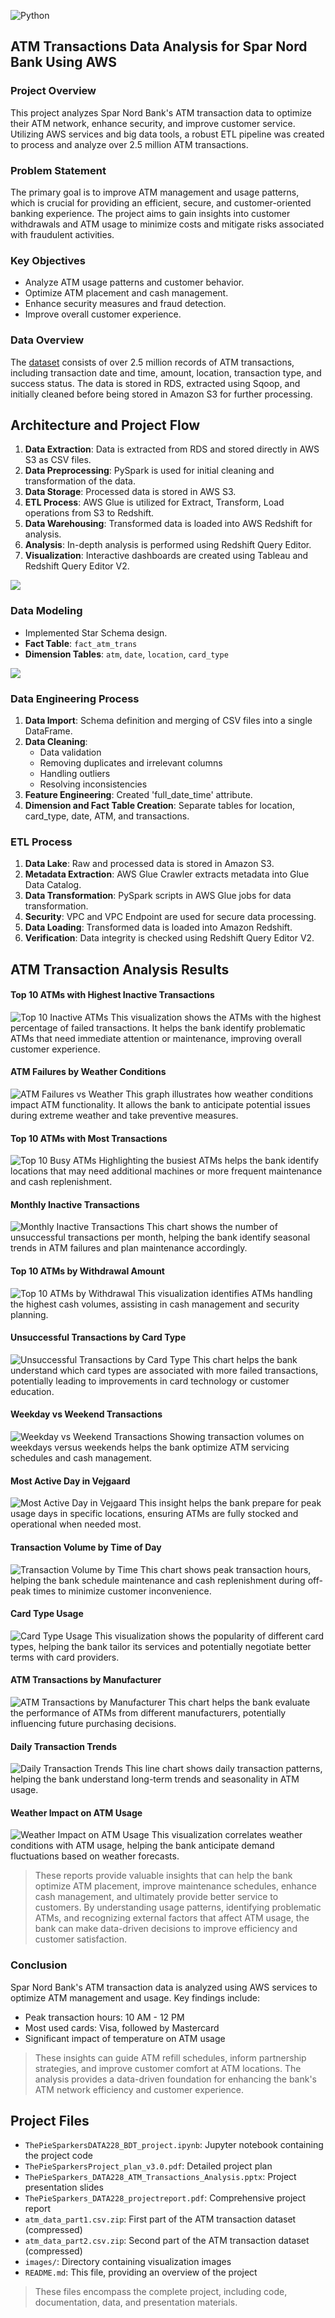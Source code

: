 ![Python](https://img.shields.io/badge/python-3670A0?style=for-the-badge&logo=python&logoColor=ffdd54) 
## ATM Transactions Data Analysis for Spar Nord Bank Using AWS

### Project Overview
This project analyzes Spar Nord Bank's ATM transaction data to optimize their ATM network, enhance security, and improve customer service. Utilizing AWS services and big data tools, a robust ETL pipeline was created to process and analyze over 2.5 million ATM transactions.

### Problem Statement
The primary goal is to improve ATM management and usage patterns, which is crucial for providing an efficient, secure, and customer-oriented banking experience. The project aims to gain insights into customer withdrawals and ATM usage to minimize costs and mitigate risks associated with fraudulent activities.

### Key Objectives
- Analyze ATM usage patterns and customer behavior.
- Optimize ATM placement and cash management.
- Enhance security measures and fraud detection.
- Improve overall customer experience.

### Data Overview
The [dataset](https://www.kaggle.com/datasets/sparnord/danish-atm-transactions) consists of over 2.5 million records of ATM transactions, including transaction date and time, amount, location, transaction type, and success status. The data is stored in RDS, extracted using Sqoop, and initially cleaned before being stored in Amazon S3 for further processing.

## Architecture and Project Flow
1. **Data Extraction**: Data is extracted from RDS and stored directly in AWS S3 as CSV files.
2. **Data Preprocessing**: PySpark is used for initial cleaning and transformation of the data.
3. **Data Storage**: Processed data is stored in AWS S3.
4. **ETL Process**: AWS Glue is utilized for Extract, Transform, Load operations from S3 to Redshift.
5. **Data Warehousing**: Transformed data is loaded into AWS Redshift for analysis.
6. **Analysis**: In-depth analysis is performed using Redshift Query Editor.
7. **Visualization**: Interactive dashboards are created using Tableau and Redshift Query Editor V2.
   
![](/images/architecture.png)

### Data Modeling
- Implemented Star Schema design.
- **Fact Table**: `fact_atm_trans`
- **Dimension Tables**: `atm`, `date`, `location`, `card_type`

![](/images/data_model.png)

### Data Engineering Process
1. **Data Import**: Schema definition and merging of CSV files into a single DataFrame.
2. **Data Cleaning**: 
   - Data validation
   - Removing duplicates and irrelevant columns
   - Handling outliers
   - Resolving inconsistencies
3. **Feature Engineering**: Created 'full_date_time' attribute.
4. **Dimension and Fact Table Creation**: Separate tables for location, card_type, date, ATM, and transactions.

### ETL Process
1. **Data Lake**: Raw and processed data is stored in Amazon S3.
2. **Metadata Extraction**: AWS Glue Crawler extracts metadata into Glue Data Catalog.
3. **Data Transformation**: PySpark scripts in AWS Glue jobs for data transformation.
4. **Security**: VPC and VPC Endpoint are used for secure data processing.
5. **Data Loading**: Transformed data is loaded into Amazon Redshift.
6. **Verification**: Data integrity is checked using Redshift Query Editor V2.

## ATM Transaction Analysis Results

#### Top 10 ATMs with Highest Inactive Transactions
![Top 10 Inactive ATMs](/images/Top%2010%20ATMs%20with%20the%20highest%20percentage%20of%20'inactive'%20transactions.png)
This visualization shows the ATMs with the highest percentage of failed transactions. It helps the bank identify problematic ATMs that need immediate attention or maintenance, improving overall customer experience.

#### ATM Failures by Weather Conditions
![ATM Failures vs Weather](/images/ATM%20failures_various%20weather%20conditions.png)
This graph illustrates how weather conditions impact ATM functionality. It allows the bank to anticipate potential issues during extreme weather and take preventive measures.

#### Top 10 ATMs with Most Transactions
![Top 10 Busy ATMs](/images/Top%2010%20ATMs%20with%20the%20most%20transactions.png)
Highlighting the busiest ATMs helps the bank identify locations that may need additional machines or more frequent maintenance and cash replenishment.

#### Monthly Inactive Transactions
![Monthly Inactive Transactions](image4.png)
This chart shows the number of unsuccessful transactions per month, helping the bank identify seasonal trends in ATM failures and plan maintenance accordingly.

#### Top 10 ATMs by Withdrawal Amount
![Top 10 ATMs by Withdrawal](/images/Top%2010%20ATMs%20with%20the%20highest%20amount%20of%20money%20withdrawn%20overall%20.png)
This visualization identifies ATMs handling the highest cash volumes, assisting in cash management and security planning.

#### Unsuccessful Transactions by Card Type
![Unsuccessful Transactions by Card Type](/images/Number%20of%20unsuccessful%20ATM%20transactions%20using%20different%20card%20types.png)
This chart helps the bank understand which card types are associated with more failed transactions, potentially leading to improvements in card technology or customer education.

#### Weekday vs Weekend Transactions
![Weekday vs Weekend Transactions](image7.png)
Showing transaction volumes on weekdays versus weekends helps the bank optimize ATM servicing schedules and cash management.

#### Most Active Day in Vejgaard
![Most Active Day in Vejgaard](image8.png)
This insight helps the bank prepare for peak usage days in specific locations, ensuring ATMs are fully stocked and operational when needed most.

#### Transaction Volume by Time of Day
![Transaction Volume by Time](image9.png)
This chart shows peak transaction hours, helping the bank schedule maintenance and cash replenishment during off-peak times to minimize customer inconvenience.

#### Card Type Usage
![Card Type Usage](image10.png)
This visualization shows the popularity of different card types, helping the bank tailor its services and potentially negotiate better terms with card providers.

#### ATM Transactions by Manufacturer
![ATM Transactions by Manufacturer](image11.png)
This chart helps the bank evaluate the performance of ATMs from different manufacturers, potentially influencing future purchasing decisions.

#### Daily Transaction Trends
![Daily Transaction Trends](image12.png)
This line chart shows daily transaction patterns, helping the bank understand long-term trends and seasonality in ATM usage.

#### Weather Impact on ATM Usage
![Weather Impact on ATM Usage](image13.png)
This visualization correlates weather conditions with ATM usage, helping the bank anticipate demand fluctuations based on weather forecasts.


> These reports provide valuable insights that can help the bank optimize ATM placement, improve maintenance schedules, enhance cash management, and ultimately provide better service to customers. By understanding usage patterns, identifying problematic ATMs, and recognizing external factors that affect ATM usage, the bank can make data-driven decisions to improve efficiency and customer satisfaction.

### Conclusion

Spar Nord Bank's ATM transaction data is analyzed using AWS services to optimize ATM management and usage. Key findings include:

- Peak transaction hours: 10 AM - 12 PM
- Most used cards: Visa, followed by Mastercard
- Significant impact of temperature on ATM usage

> These insights can guide ATM refill schedules, inform partnership strategies, and improve customer comfort at ATM locations. The analysis provides a data-driven foundation for enhancing the bank's ATM network efficiency and customer experience.

## Project Files
- `ThePieSparkersDATA228_BDT_project.ipynb`: Jupyter notebook containing the project code
- `ThePieSparkersProject_plan_v3.0.pdf`: Detailed project plan
- `ThePieSparkers_DATA228_ATM_Transactions_Analysis.pptx`: Project presentation slides
- `ThePieSparkers_DATA228_projectreport.pdf`: Comprehensive project report
- `atm_data_part1.csv.zip`: First part of the ATM transaction dataset (compressed)
- `atm_data_part2.csv.zip`: Second part of the ATM transaction dataset (compressed)
- `images/`: Directory containing visualization images
- `README.md`: This file, providing an overview of the project
> These files encompass the complete project, including code, documentation, data, and presentation materials.


